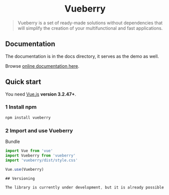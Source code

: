 <h1 align="center">
    Vueberry
</h1>

> Vueberry is a set of ready-made solutions without dependencies that will simplify the creation of your multifunctional and fast applications.

## Documentation

The documentation is in the docs directory, it serves as the demo as well.

Browse [online documentation here](https://vueberry.ru/).

## Quick start

You need [Vue.js](https://vuejs.org/) **version 3.2.47+**.

### 1 Install npm

```bash
npm install vueberry
```

### 2 Import and use Vueberry

Bundle
```javascript
import Vue from 'vue'
import Vueberry from 'vueberry'
import 'vueberry/dist/style.css'

Vue.use(Vueberry)

## Versioning

The library is currently under development, but it is already possible to test the alpha version.